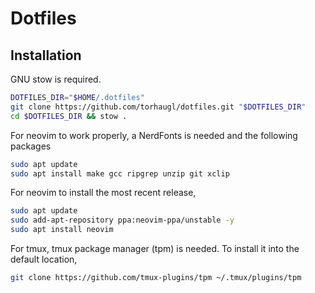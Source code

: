 # Dotfiles

## Installation
GNU stow is required.
```sh
DOTFILES_DIR="$HOME/.dotfiles"
git clone https://github.com/torhaugl/dotfiles.git "$DOTFILES_DIR"
cd $DOTFILES_DIR && stow .
```

For neovim to work properly, a NerdFonts is needed and the following packages
```sh
sudo apt update
sudo apt install make gcc ripgrep unzip git xclip
```

For neovim to install the most recent release,
```sh
sudo apt update
sudo add-apt-repository ppa:neovim-ppa/unstable -y
sudo apt install neovim
```


For tmux, tmux package manager (tpm) is needed. To install it into the 
default location,
```sh
git clone https://github.com/tmux-plugins/tpm ~/.tmux/plugins/tpm
```
